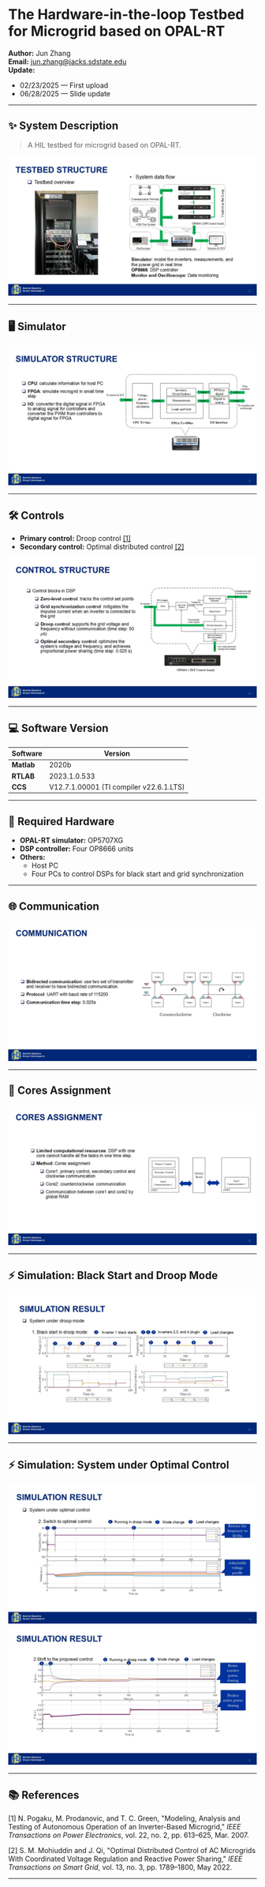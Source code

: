 # The Hardware-in-the-loop Testbed for Microgrid based on OPAL-RT

**Author:** Jun Zhang  
**Email:** jun.zhang@jacks.sdstate.edu  
**Update:**  
- 02/23/2025 — First upload  
- 06/28/2025 — Slide update  

---

## ✨ System Description

> A HIL testbed for microgrid based on OPAL-RT.

![System Overview](Slide24.JPG)

---

## 🖥️ Simulator

![Simulator](Slide25.JPG)

---

## 🛠️ Controls

- **Primary control:** Droop control [[1]](#references)  
- **Secondary control:** Optimal distributed control [[2]](#references)  

![Control](Slide26.JPG)

---

## 💻 Software Version

| Software | Version |
|-----------|----------|
| **Matlab** | 2020b |
| **RTLAB** | 2023.1.0.533 |
| **CCS** | V12.7.1.00001 (TI compiler v22.6.1.LTS) |

---

## 🧰 Required Hardware

- **OPAL-RT simulator:** OP5707XG  
- **DSP controller:** Four OP8666 units  
- **Others:**  
  - Host PC  
  - Four PCs to control DSPs for black start and grid synchronization  

---

## 🌐 Communication

![Communication](Slide27.JPG)

---

## 🧵 Cores Assignment

![Cores Assignment](Slide28.JPG)

---

## ⚡ Simulation: Black Start and Droop Mode

![Black start and droop mode](Slide29.JPG)

---

## ⚡ Simulation: System under Optimal Control

![System under optimal control - 1](Slide30.JPG)  
![System under optimal control - 2](Slide31.JPG)  

---

## 📚 References

[1] N. Pogaku, M. Prodanovic, and T. C. Green, "Modeling, Analysis and Testing of Autonomous Operation of an Inverter-Based Microgrid," *IEEE Transactions on Power Electronics*, vol. 22, no. 2, pp. 613–625, Mar. 2007.  

[2] S. M. Mohiuddin and J. Qi, "Optimal Distributed Control of AC Microgrids With Coordinated Voltage Regulation and Reactive Power Sharing," *IEEE Transactions on Smart Grid*, vol. 13, no. 3, pp. 1789–1800, May 2022.  

---
